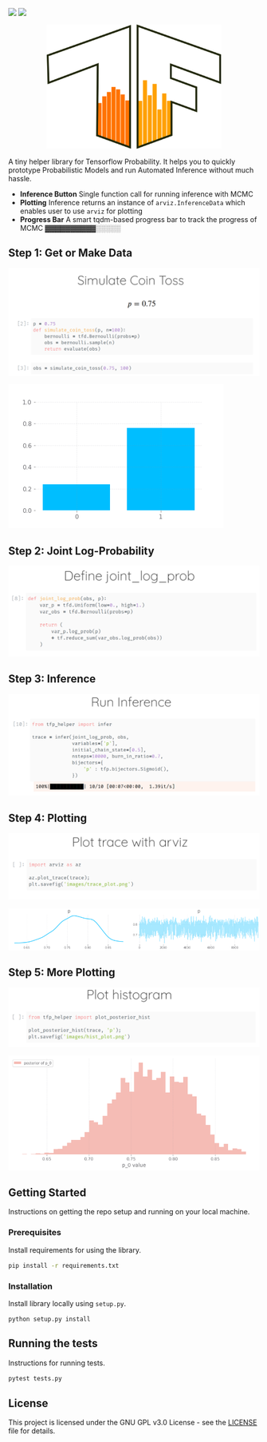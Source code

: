 ![](https://img.shields.io/badge/tensorflow_probability-0.11.0-brightgreen) ![](https://img.shields.io/badge/license-GNU%20GPL%20v3.0-blue)

<p align="center">
  <img width="350" src="images/tfph.png">
</p>

A tiny helper library for Tensorflow Probability. It helps you to quickly prototype Probabilistic Models and run Automated Inference without much hassle.

- **Inference Button** Single function call for running inference with MCMC
- **Plotting** Inference returns an instance of `arviz.InferenceData` which enables user to use `arviz` for plotting
- **Progress Bar** A smart tqdm-based progress bar to track the progress of MCMC ▓▓▓▓▓▓▓▓▓▓░░░░░

## Step 1: Get or Make Data

![](images/tfp_1_sim_coin_toss.png)

![](images/coin_sim_plot.png)

## Step 2: Joint Log-Probability

![](images/tfp_2_1_run_inference.png)

## Step 3: Inference

![](images/tfp_2_2_run_inference.png)

## Step 4: Plotting

![](images/tfp_3_plot_arviz.png)

![](images/trace_plot.png)

## Step 5: More Plotting

![](images/tfp_4_hist_plot.png)

![](images/hist_plot.png)

## Getting Started

Instructions on getting the repo setup and running on your local machine.

### Prerequisites

Install requirements for using the library.

```bash
pip install -r requirements.txt
```

### Installation

Install library locally using `setup.py`.

```
python setup.py install
```



## Running the tests

Instructions for running tests.

```bash
pytest tests.py
```

## License

This project is licensed under the GNU GPL v3.0 License - see the [LICENSE](LICENSE) file for details.

